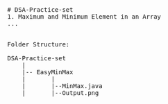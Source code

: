 <pre>
# DSA-Practice-set
1. Maximum and Minimum Element in an Array
...


Folder Structure:

DSA-Practice-set
    |
    |-- EasyMinMax
    |       |
    |       |--MinMax.java
    |       |--Output.png    
    
</pre>



